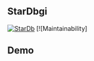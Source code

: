 ## StarDbgi

[![StarDb](../../actions/workflows/master.yml/badge.svg)](../../actions/workflows/master.yml) [![Maintainability]

## Demo
